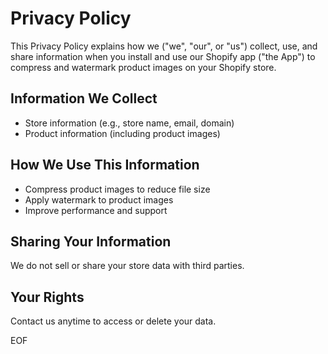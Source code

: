 

  <body>
  <h1>Privacy Policy</h1>

  <p>This Privacy Policy explains how we ("we", "our", or "us") collect, use, and share information when you install and use our Shopify app ("the App") to compress and watermark product images on your Shopify store.</p>

  <h2>Information We Collect</h2>
  <ul>
    <li>Store information (e.g., store name, email, domain)</li>
    <li>Product information (including product images)</li>
  </ul>

  <h2>How We Use This Information</h2>
  <ul>
    <li>Compress product images to reduce file size</li>
    <li>Apply watermark to product images</li>
    <li>Improve performance and support</li>
  </ul>

  <h2>Sharing Your Information</h2>
  <p>We do not sell or share your store data with third parties.</p>



  <h2>Your Rights</h2>
  <p>Contact us anytime to access or delete your data.</p>


</body>
</html>
EOF
